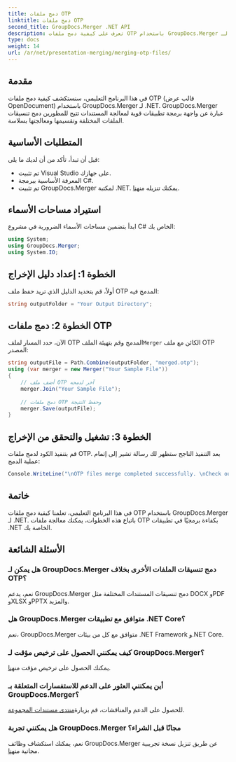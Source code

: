 ```yaml
---
title: دمج ملفات OTP
linktitle: دمج ملفات OTP
second_title: GroupDocs.Merger .NET API
description: تعرف على كيفية دمج ملفات OTP باستخدام GroupDocs.Merger لـ .NET. سيرشدك هذا الدليل التفصيلي خطوة بخطوة خلال العملية بسلاسة.
type: docs
weight: 14
url: /ar/net/presentation-merging/merging-otp-files/
---
```

## مقدمة
في هذا البرنامج التعليمي، سنستكشف كيفية دمج ملفات OTP (قالب عرض OpenDocument) باستخدام GroupDocs.Merger لـ .NET. GroupDocs.Merger عبارة عن واجهة برمجة تطبيقات قوية لمعالجة المستندات تتيح للمطورين دمج تنسيقات الملفات المختلفة وتقسيمها ومعالجتها بسلاسة.
## المتطلبات الأساسية
قبل أن تبدأ، تأكد من أن لديك ما يلي:
- تم تثبيت Visual Studio على جهازك.
- المعرفة الأساسية ببرمجة C#.
-  تم تثبيت GroupDocs.Merger لمكتبة .NET. يمكنك تنزيله من[هنا](https://releases.groupdocs.com/merger/net/).

## استيراد مساحات الأسماء
ابدأ بتضمين مساحات الأسماء الضرورية في مشروع C# الخاص بك:
```csharp
using System; 
using GroupDocs.Merger;
using System.IO;
```
## الخطوة 1: إعداد دليل الإخراج
أولاً، قم بتحديد الدليل الذي تريد حفظ ملف OTP المدمج فيه:
```csharp
string outputFolder = "Your Output Directory";
```
## الخطوة 2: دمج ملفات OTP
 الآن، حدد المسار لملف OTP المدمج وقم بتهيئة الملف`Merger` الكائن مع ملف OTP المصدر:
```csharp
string outputFile = Path.Combine(outputFolder, "merged.otp");
using (var merger = new Merger("Your Sample File"))
{
    // أضف ملف OTP آخر لدمجه
    merger.Join("Your Sample File");
    
    // دمج ملفات OTP وحفظ النتيجة
    merger.Save(outputFile);
}
```
## الخطوة 3: تشغيل والتحقق من الإخراج
قم بتنفيذ الكود لدمج ملفات OTP. بعد التنفيذ الناجح ستظهر لك رسالة تشير إلى إتمام عملية الدمج:
```csharp
Console.WriteLine("\nOTP files merge completed successfully. \nCheck output in {0}", outputFolder);
```

## خاتمة
في هذا البرنامج التعليمي، تعلمنا كيفية دمج ملفات OTP باستخدام GroupDocs.Merger لـ .NET. باتباع هذه الخطوات، يمكنك معالجة ملفات OTP بكفاءة برمجيًا في تطبيقات .NET الخاصة بك.

## الأسئلة الشائعة
### هل يمكن لـ GroupDocs.Merger دمج تنسيقات الملفات الأخرى بخلاف OTP؟
نعم، يدعم GroupDocs.Merger دمج تنسيقات المستندات المختلفة مثل DOCX وPDF وXLSX وPPTX والمزيد.
### هل GroupDocs.Merger متوافق مع تطبيقات .NET Core؟
نعم، GroupDocs.Merger متوافق مع كل من بيئات .NET Framework و.NET Core.
### كيف يمكنني الحصول على ترخيص مؤقت لـ GroupDocs.Merger؟
 يمكنك الحصول على ترخيص مؤقت من[هنا](https://purchase.groupdocs.com/temporary-license/).
### أين يمكنني العثور على الدعم للاستفسارات المتعلقة بـ GroupDocs.Merger؟
 للحصول على الدعم والمناقشات، قم بزيارة[منتدى مستندات المجموعة](https://forum.groupdocs.com/c/merger/32).
### هل يمكنني تجربة GroupDocs.Merger مجانًا قبل الشراء؟
 نعم، يمكنك استكشاف وظائف GroupDocs.Merger عن طريق تنزيل نسخة تجريبية مجانية من[هنا](https://releases.groupdocs.com/).